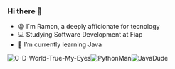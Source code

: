 ### Hi there 👋

- :grinning: I´m Ramon, a deeply afficionate for tecnology
- :computer: Studying Software Development at Fiap
- 🌱 I’m currently learning Java

![C-D-World-True-My-Eyes](https://img.shields.io/badge/c++-%2300599C.svg?style=for-the-badge&logo=c%2B%2B&logoColor=white)![PythonMan](<https://img.shields.io/badge/Python-3776AB?style=for-the-badge&logo=python&logoColor=white>)![JavaDude](<https://img.shields.io/badge/Java-ED8B00?style=for-the-badge&logo=openjdk&logoColor=white>)
